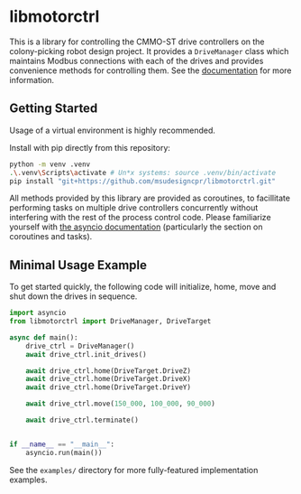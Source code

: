 # libmotorctrl

This is a library for controlling the CMMO-ST drive controllers on the
colony-picking robot design project. It provides a `DriveManager` class which
maintains Modbus connections with each of the drives and provides convenience
methods for controlling them. See the [documentation][apidocs] for more
information.

[apidocs]: https://msudesigncpr.github.io/libmotorctrl/libmotorctrl/drive_manager.html

## Getting Started

Usage of a virtual environment is highly recommended.

Install with pip directly from this repository:

```sh
python -m venv .venv
.\.venv\Scripts\activate # Un*x systems: source .venv/bin/activate
pip install "git+https://github.com/msudesigncpr/libmotorctrl.git"
```

All methods provided by this library are provided as coroutines, to
facillitate performing tasks on multiple drive controllers
concurrently without interfering with the rest of the process control
code. Please familiarize yourself with [the asyncio
documentation][asyncdocs] (particularly the section on coroutines and
tasks).

[asyncdocs]: https://docs.python.org/3/library/asyncio.html

## Minimal Usage Example

To get started quickly, the following code will initialize, home, move
and shut down the drives in sequence.

```python
import asyncio
from libmotorctrl import DriveManager, DriveTarget

async def main():
    drive_ctrl = DriveManager()
    await drive_ctrl.init_drives()

    await drive_ctrl.home(DriveTarget.DriveZ)
    await drive_ctrl.home(DriveTarget.DriveX)
    await drive_ctrl.home(DriveTarget.DriveY)

    await drive_ctrl.move(150_000, 100_000, 90_000)

    await drive_ctrl.terminate()


if __name__ == "__main__":
    asyncio.run(main())
```

See the `examples/` directory for more fully-featured implementation
examples.
